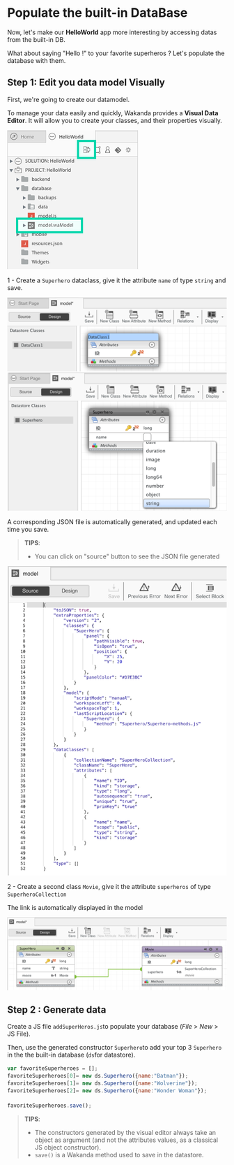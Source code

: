 # Populate the built-in DataBase

Now, let's make our **HelloWorld** app more interesting by accessing datas from the built-in DB.

What about saying "Hello !" to your favorite superheros ? Let's populate the database with them.



## Step 1: Edit you data model Visually

First, we're going to create our datamodel.

To manage your data easily and quickly, Wakanda provides a **Visual Data Editor**. 
It will allow you to create your classes, and their properties visually.

<img src="img/hw-access-data-model.png" />

1 - Create a `Superhero` dataclass, give it the attribute `name` of type `string` and save.

<img src="img/model-designer-newdataclass.png" />


<img src="img/model-designer-addattribute.png" />

A corresponding JSON file is automatically generated, and updated each time you save.

> **TIPS**:  
> - You can click on "source" button to see the JSON file generated

<img src="img/model-designer-JSON.png" />

2 - Create a second class `Movie`, give it the attribute `superheros` of type `SuperheroCollection`

The link is automatically displayed in the model

<img src="img/model-designer-addrelationship-2.png" />

## Step 2 : Generate data

Create a JS file `addSuperHeros.js`to populate your database (_File_ > _New_ > JS File).
 
Then, use the generated constructor `Superhero`to add your top 3 `Superhero` in the the built-in database (`ds`for datastore).

```javascript
var favoriteSuperheroes = [];
favoriteSuperheroes[0]= new ds.Superhero({name:"Batman"});
favoriteSuperheroes[1]= new ds.Superhero({name:"Wolverine"});
favoriteSuperheroes[2]= new ds.Superhero({name:"Wonder Woman"});

favoriteSuperheroes.save();
```
> **TIPS**:  
> - The constructors generated by the visual editor always take an object as argument (and not the attributes values, as a classical JS object constructor).
> - `save()` is a Wakanda method used to save in the datastore.
